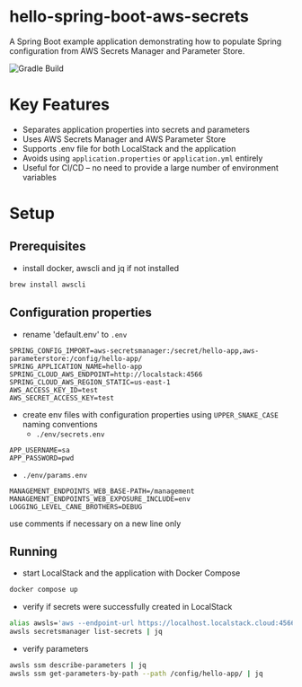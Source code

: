 # hello-spring-boot-aws-secrets
A Spring Boot example application demonstrating how to populate Spring configuration from AWS Secrets Manager and Parameter Store.

![Gradle Build](https://github.com/webcane/hello-spring-boot-aws-secrets/workflows/Gradle%20Build/badge.svg)

# Key Features
- Separates application properties into secrets and parameters
- Uses AWS Secrets Manager and AWS Parameter Store
- Supports .env file for both LocalStack and the application
- Avoids using `application.properties` or `application.yml` entirely
- Useful for CI/CD – no need to provide a large number of environment variables

# Setup

## Prerequisites
- install docker, awscli and jq if not installed
```bash
brew install awscli
```

## Configuration properties
- rename 'default.env' to `.env`
```properties
SPRING_CONFIG_IMPORT=aws-secretsmanager:/secret/hello-app,aws-parameterstore:/config/hello-app/
SPRING_APPLICATION_NAME=hello-app
SPRING_CLOUD_AWS_ENDPOINT=http://localstack:4566
SPRING_CLOUD_AWS_REGION_STATIC=us-east-1
AWS_ACCESS_KEY_ID=test
AWS_SECRET_ACCESS_KEY=test
```
- create env files with configuration properties using `UPPER_SNAKE_CASE` naming conventions
    - `./env/secrets.env`
```properties
APP_USERNAME=sa
APP_PASSWORD=pwd
```
  - `./env/params.env`
```properties
MANAGEMENT_ENDPOINTS_WEB_BASE-PATH=/management
MANAGEMENT_ENDPOINTS_WEB_EXPOSURE_INCLUDE=env
LOGGING_LEVEL_CANE_BROTHERS=DEBUG
```
 
  use comments if necessary on a new line only 

## Running
- start LocalStack and the application with Docker Compose 
```bash
docker compose up
```
- verify if secrets were successfully created in LocalStack
```bash
alias awsls='aws --endpoint-url https://localhost.localstack.cloud:4566 --region us-east-1'
awsls secretsmanager list-secrets | jq
```
- verify parameters
```bash
awsls ssm describe-parameters | jq
awsls ssm get-parameters-by-path --path /config/hello-app/ | jq
```